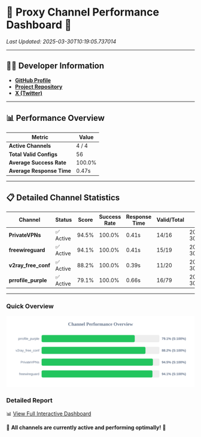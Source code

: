 # 🌟 Proxy Channel Performance Dashboard 🌟

_Last Updated: 2025-03-30T10:19:05.737014_

---

## 👩‍💻 Developer Information

- **[GitHub Profile](https://github.com/4n0nymou3)**  
- **[Project Repository](https://github.com/4n0nymou3/multi-proxy-config-fetcher)**  
- **[X (Twitter)](https://x.com/4n0nymou3)**  

---

## 📊 Performance Overview

| Metric                | Value       |
|-----------------------|-------------|
| **Active Channels**   | 4 / 4       |
| **Total Valid Configs** | 56          |
| **Average Success Rate** | 100.0%      |
| **Average Response Time** | 0.47s       |

---

## 📋 Detailed Channel Statistics

| Channel          | Status     | Score  | Success Rate | Response Time | Valid/Total | Last Success               |
|------------------|------------|--------|--------------|---------------|-------------|----------------------------|
| **PrivateVPNs**  | ✅ Active  | 94.5%  | 100.0% | 0.41s         | 14/16       | 2025-03-30T10:19:05.300173 |
| **freewireguard**  | ✅ Active  | 94.1%  | 100.0% | 0.41s         | 15/19       | 2025-03-30T10:19:05.735631 |
| **v2ray_free_conf**  | ✅ Active  | 88.2%  | 100.0% | 0.39s         | 11/20       | 2025-03-30T10:19:04.852985 |
| **prrofile_purple**  | ✅ Active  | 79.1%  | 100.0% | 0.66s         | 16/79       | 2025-03-30T10:19:04.413129 |

---

### Quick Overview
<div align="center">
  <a href="https://raw.githubusercontent.com/nullluser/NullRepo/refs/heads/main/assets/channel_stats_chart.svg">
    <img src="https://raw.githubusercontent.com/nullluser/NullRepo/refs/heads/main/assets/channel_stats_chart.svg" alt="Source Performance Statistics" width="800">
  </a>
</div>

### Detailed Report
📊 [View Full Interactive Dashboard](https://htmlpreview.github.io/?https://github.com/nullluser/NullRepo/blob/main/assets/performance_report.html)

🎉 **All channels are currently active and performing optimally!** 🎉
